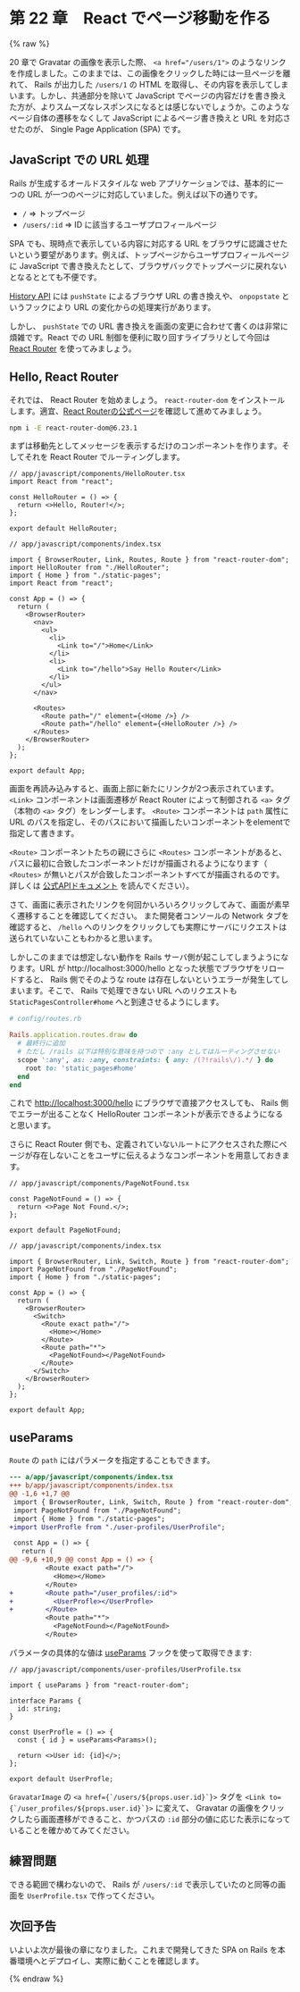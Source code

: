 # 第 22 章　React でページ移動を作る

{% raw %}

20 章で Gravatar の画像を表示した際、 `<a href="/users/1">` のようなリンクを作成しました。このままでは、この画像をクリックした時には一旦ページを離れて、 Rails が出力した `/users/1` の HTML を取得し、その内容を表示してしまいます。しかし、共通部分を除いて JavaScript でページの内容だけを書き換えた方が、よりスムーズなレスポンスになるとは感じないでしょうか。このようなページ自体の遷移をなくして JavaScript によるページ書き換えと URL を対応させたのが、 Single Page Application (SPA) です。

## JavaScript での URL 処理

Rails が生成するオールドスタイルな web アプリケーションでは、基本的に一つの URL が一つのページに対応していました。例えば以下の通りです。

* `/` => トップページ
* `/users/:id` => ID に該当するユーザプロフィールページ

SPA でも、現時点で表示している内容に対応する URL をブラウザに認識させたいという要望があります。例えば、トップページからユーザプロフィールページに JavaScript で書き換えたとして、ブラウザバックでトップページに戻れないとなるととても不便です。

[History API](https://developer.mozilla.org/ja/docs/Web/API/History_API) には `pushState` によるブラウザ URL の書き換えや、 `onpopstate` というフックにより URL の変化からの処理実行があります。

しかし、 `pushState` での URL 書き換えを画面の変更に合わせて書くのは非常に煩雑です。React での URL 制御を便利に取り回すライブラリとして今回は [React Router](https://reactrouter.com/web/guides/quick-start) を使ってみましょう。

## Hello, React Router

それでは、 React Router を始めましょう。 `react-router-dom` をインストールします。適宜、[React Routerの公式ページ](https://reactrouter.com/en/main)を確認して進めてみましょう。

```bash
npm i -E react-router-dom@6.23.1
```

まずは移動先としてメッセージを表示するだけのコンポーネントを作ります。そしてそれを React Router でルーティングします。

```tsx
// app/javascript/components/HelloRouter.tsx
import React from "react";

const HelloRouter = () => {
  return <>Hello, Router!</>;
};

export default HelloRouter;
```

```tsx
// app/javascript/components/index.tsx

import { BrowserRouter, Link, Routes, Route } from "react-router-dom";
import HelloRouter from "./HelloRouter";
import { Home } from "./static-pages";
import React from "react";

const App = () => {
  return (
    <BrowserRouter>
      <nav>
        <ul>
          <li>
            <Link to="/">Home</Link>
          </li>
          <li>
            <Link to="/hello">Say Hello Router</Link>
          </li>
        </ul>
      </nav>

      <Routes>
        <Route path="/" element={<Home />} />
        <Route path="/hello" element={<HelloRouter />} />
      </Routes>
    </BrowserRouter>
  );
};

export default App;
```

画面を再読み込みすると、画面上部に新たにリンクが2つ表示されています。 `<Link>` コンポーネントは画面遷移が React Router によって制御される `<a>` タグ（本物の `<a>` タグ）をレンダーします。
`<Route>` コンポーネントは `path` 属性に URL のパスを指定し、そのパスにおいて描画したいコンポーネントをelementで指定して書きます。

`<Route>` コンポーネントたちの親にさらに `<Routes>` コンポーネントがあると、パスに最初に合致したコンポーネントだけが描画されるようになります（ `<Routes>` が無いとパスが合致したコンポーネントすべてが描画されるのです。詳しくは [公式APIドキュメント](https://reactrouter.com/en/main/components/routes#routes) を読んでください）。

さて、画面に表示されたリンクを何回かいろいろクリックしてみて、画面が素早く遷移することを確認してください。
また開発者コンソールの Network タブを確認すると、 `/hello` へのリンクをクリックしても実際にサーバにリクエストは送られていないこともわかると思います。

しかしこのままでは想定しない動作を Rails サーバ側が起こしてしまうようになります。URL が http://localhost:3000/hello となった状態でブラウザをリロードすると、 Rails 側でそのような route は存在しないというエラーが発生してしまいます。そこで、 Rails で処理できない URL へのリクエストも `StaticPagesController#home` へと到達させるようにします。

```ruby
# config/routes.rb

Rails.application.routes.draw do
  # 最終行に追加
  # ただし /rails 以下は特別な意味を持つので :any としてはルーティングさせない
  scope ':any', as: :any, constraints: { any: /(?!rails\/).*/ } do
    root to: 'static_pages#home'
  end
end
```

これで [http://localhost:3000/hello](http://localhost:3000/hello) にブラウザで直接アクセスしても、 Rails 側でエラーが出ることなく HelloRouter コンポーネントが表示できるようになると思います。

さらに React Router 側でも、定義されていないルートにアクセスされた際にページが存在しないことをユーザに伝えるようなコンポーネントを用意しておきます。

```tsx
// app/javascript/components/PageNotFound.tsx

const PageNotFound = () => {
  return <>Page Not Found.</>;
};

export default PageNotFound;
```

```tsx
// app/javascript/components/index.tsx

import { BrowserRouter, Link, Switch, Route } from "react-router-dom";
import PageNotFound from "./PageNotFound";
import { Home } from "./static-pages";

const App = () => {
  return (
    <BrowserRouter>
      <Switch>
        <Route exact path="/">
          <Home></Home>
        </Route>
        <Route path="*">
          <PageNotFound></PageNotFound>
        </Route>
      </Switch>
    </BrowserRouter>
  );
};

export default App;
```

## useParams

`Route` の `path` にはパラメータを指定することもできます。

```diff
--- a/app/javascript/components/index.tsx
+++ b/app/javascript/components/index.tsx
@@ -1,6 +1,7 @@
 import { BrowserRouter, Link, Switch, Route } from "react-router-dom";
 import PageNotFound from "./PageNotFound";
 import { Home } from "./static-pages";
+import UserProfle from "./user-profiles/UserProfile";

 const App = () => {
   return (
@@ -9,6 +10,9 @@ const App = () => {
         <Route exact path="/">
           <Home></Home>
         </Route>
+        <Route path="/user_profiles/:id">
+          <UserProfle></UserProfle>
+        </Route>
         <Route path="*">
           <PageNotFound></PageNotFound>
         </Route>
```

パラメータの具体的な値は [useParams](https://reactrouter.com/web/api/Hooks/useparams) フックを使って取得できます:

```tsx
// app/javascript/components/user-profiles/UserProfile.tsx

import { useParams } from "react-router-dom";

interface Params {
  id: string;
}

const UserProfle = () => {
  const { id } = useParams<Params>();

  return <>User id: {id}</>;
};

export default UserProfle;
```

`GravatarImage` の ``<a href={`/users/${props.user.id}`}>`` タグを ``<Link to={`/user_profiles/${props.user.id}`}>`` に変えて、 Gravatar の画像をクリックしたら画面遷移ができること、かつパスの `:id` 部分の値に応じた表示になっていることを確かめてみてください。

## 練習問題

できる範囲で構わないので、 Rails が `/users/:id` で表示していたのと同等の画面を `UserProfile.tsx` で作ってください。

## 次回予告

いよいよ次が最後の章になりました。これまで開発してきた SPA on Rails を本番環境へとデプロイし、実際に動くことを確認します。

{% endraw %}
